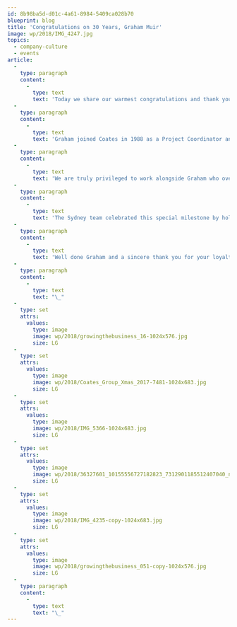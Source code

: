 ```yaml
---
id: 8b98ba5d-d01c-4a61-8984-5409ca028b70
blueprint: blog
title: 'Congratulations on 30 Years, Graham Muir'
image: wp/2018/IMG_4247.jpg
topics:
  - company-culture
  - events
article:
  -
    type: paragraph
    content:
      -
        type: text
        text: 'Today we share our warmest congratulations and thank you to Graham Muir, our Head of Projects, who celebrates 30 years with Coates. A great achievement and a reflection of the level of commitment and work ethic Graham has maintained over the years.'
  -
    type: paragraph
    content:
      -
        type: text
        text: 'Graham joined Coates in 1988 as a Project Coordinator and has quite literally seen it all. From the early days of Leo and Marcus running through the office as small children, to the transition from traditional signage to digital and witnessing our company grow from 20 employees to the global powerhouse of over 250 people it is today.'
  -
    type: paragraph
    content:
      -
        type: text
        text: 'We are truly privileged to work alongside Graham who over the years has mentored so many and displayed only kindness and dedication. He truly exemplifies our values in all that he does.'
  -
    type: paragraph
    content:
      -
        type: text
        text: 'The Sydney team celebrated this special milestone by holding a champagne breakfast, with speeches from our leadership team and special guests, reminiscing over times gone by.'
  -
    type: paragraph
    content:
      -
        type: text
        text: 'Well done Graham and a sincere thank you for your loyalty, honesty and, in Alan Coates’ words, for being our rock.'
  -
    type: paragraph
    content:
      -
        type: text
        text: "\_"
  -
    type: set
    attrs:
      values:
        type: image
        image: wp/2018/growingthebusiness_16-1024x576.jpg
        size: LG
  -
    type: set
    attrs:
      values:
        type: image
        image: wp/2018/Coates_Group_Xmas_2017-7481-1024x683.jpg
        size: LG
  -
    type: set
    attrs:
      values:
        type: image
        image: wp/2018/IMG_5366-1024x683.jpg
        size: LG
  -
    type: set
    attrs:
      values:
        type: image
        image: wp/2018/36327601_10155556727182823_7312901185512407040_n-copy-1024x768.jpg
        size: LG
  -
    type: set
    attrs:
      values:
        type: image
        image: wp/2018/IMG_4235-copy-1024x683.jpg
        size: LG
  -
    type: set
    attrs:
      values:
        type: image
        image: wp/2018/growingthebusiness_051-copy-1024x576.jpg
        size: LG
  -
    type: paragraph
    content:
      -
        type: text
        text: "\_"
---
```


